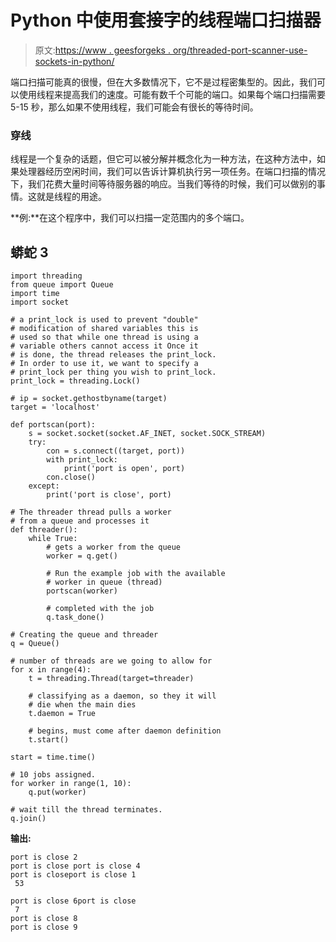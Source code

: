 # Python 中使用套接字的线程端口扫描器

> 原文:[https://www . geesforgeks . org/threaded-port-scanner-use-sockets-in-python/](https://www.geeksforgeeks.org/threaded-port-scanner-using-sockets-in-python/)

端口扫描可能真的很慢，但在大多数情况下，它不是过程密集型的。因此，我们可以使用线程来提高我们的速度。可能有数千个可能的端口。如果每个端口扫描需要 5-15 秒，那么如果不使用线程，我们可能会有很长的等待时间。

### **穿线**

线程是一个复杂的话题，但它可以被分解并概念化为一种方法，在这种方法中，如果处理器经历空闲时间，我们可以告诉计算机执行另一项任务。在端口扫描的情况下，我们花费大量时间等待服务器的响应。当我们等待的时候，我们可以做别的事情。这就是线程的用途。

**例:**在这个程序中，我们可以扫描一定范围内的多个端口。

## 蟒蛇 3

```
import threading
from queue import Queue
import time
import socket

# a print_lock is used to prevent "double"
# modification of shared variables this is
# used so that while one thread is using a
# variable others cannot access it Once it
# is done, the thread releases the print_lock.
# In order to use it, we want to specify a
# print_lock per thing you wish to print_lock.
print_lock = threading.Lock()

# ip = socket.gethostbyname(target)
target = 'localhost'

def portscan(port):
    s = socket.socket(socket.AF_INET, socket.SOCK_STREAM)
    try:
        con = s.connect((target, port))
        with print_lock:
            print('port is open', port)
        con.close()
    except:
        print('port is close', port)

# The threader thread pulls a worker 
# from a queue and processes it
def threader():
    while True:
        # gets a worker from the queue
        worker = q.get()

        # Run the example job with the available 
        # worker in queue (thread)
        portscan(worker)

        # completed with the job
        q.task_done()

# Creating the queue and threader
q = Queue()

# number of threads are we going to allow for
for x in range(4):
    t = threading.Thread(target=threader)

    # classifying as a daemon, so they it will
    # die when the main dies
    t.daemon = True

    # begins, must come after daemon definition
    t.start()

start = time.time()

# 10 jobs assigned.
for worker in range(1, 10):
    q.put(worker)

# wait till the thread terminates.
q.join()
```

**输出:**

```
port is close 2
port is close port is close 4
port is closeport is close 1
 53

port is close 6port is close
 7
port is close 8
port is close 9
```